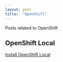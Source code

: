 ```yaml
---
layout: post
title:  "OpenShift"
---
```


Posts related to OpenShift

## OpenShift Local

[Install OpenShift Local](../_posts/2024-03-13-installOpenShiftLocal)
